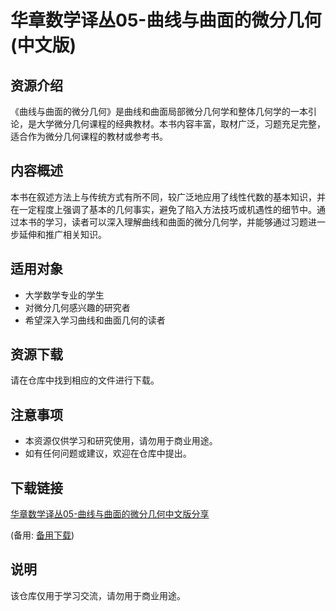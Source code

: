# 华章数学译丛05-曲线与曲面的微分几何(中文版)

## 资源介绍

《曲线与曲面的微分几何》是曲线和曲面局部微分几何学和整体几何学的一本引论，是大学微分几何课程的经典教材。本书内容丰富，取材广泛，习题充足完整，适合作为微分几何课程的教材或参考书。

## 内容概述

本书在叙述方法上与传统方式有所不同，较广泛地应用了线性代数的基本知识，并在一定程度上强调了基本的几何事实，避免了陷入方法技巧或机遇性的细节中。通过本书的学习，读者可以深入理解曲线和曲面的微分几何学，并能够通过习题进一步延伸和推广相关知识。

## 适用对象

- 大学数学专业的学生
- 对微分几何感兴趣的研究者
- 希望深入学习曲线和曲面几何的读者

## 资源下载

请在仓库中找到相应的文件进行下载。

## 注意事项

- 本资源仅供学习和研究使用，请勿用于商业用途。
- 如有任何问题或建议，欢迎在仓库中提出。

## 下载链接
[华章数学译丛05-曲线与曲面的微分几何中文版分享](https://pan.quark.cn/s/b67bcd4e6d06) 

(备用: [备用下载](https://pan.baidu.com/s/12OIlmp6VPeRm1o9qR915XA?pwd=1234))

## 说明

该仓库仅用于学习交流，请勿用于商业用途。
